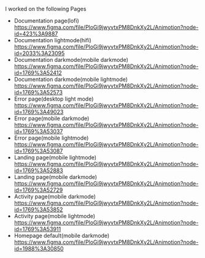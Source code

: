 I worked on the following Pages
- Documentation page(lofi) https://www.figma.com/file/PloGi9jwyvtxPM8DnkXy2L/Animotion?node-id=423%3A9887
- Documentation lightmode(hifi) https://www.figma.com/file/PloGi9jwyvtxPM8DnkXy2L/Animotion?node-id=2033%3A23095
- Documentation darkmode(mobile darkmode) https://www.figma.com/file/PloGi9jwyvtxPM8DnkXy2L/Animotion?node-id=1769%3A52412
- Documentation darkmode(mobile lightmode) https://www.figma.com/file/PloGi9jwyvtxPM8DnkXy2L/Animotion?node-id=1769%3A52573
- Error page(desktop light mode) https://www.figma.com/file/PloGi9jwyvtxPM8DnkXy2L/Animotion?node-id=1769%3A49023
- Error page(mobile darkmode) https://www.figma.com/file/PloGi9jwyvtxPM8DnkXy2L/Animotion?node-id=1769%3A53037
- Error page(mobile lightmode) https://www.figma.com/file/PloGi9jwyvtxPM8DnkXy2L/Animotion?node-id=1769%3A53087
- Landing page(mobile lightmode) https://www.figma.com/file/PloGi9jwyvtxPM8DnkXy2L/Animotion?node-id=1769%3A52883
- Landing page(mobile darkmode) https://www.figma.com/file/PloGi9jwyvtxPM8DnkXy2L/Animotion?node-id=1769%3A52729
- Activity page(mobile darkmode) https://www.figma.com/file/PloGi9jwyvtxPM8DnkXy2L/Animotion?node-id=1769%3A53852
- Activity page(mobile lightmode) https://www.figma.com/file/PloGi9jwyvtxPM8DnkXy2L/Animotion?node-id=1769%3A53911
- Homepage default(mobile darkmode) https://www.figma.com/file/PloGi9jwyvtxPM8DnkXy2L/Animotion?node-id=1988%3A30850
